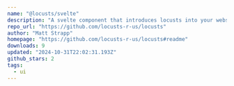 ```yaml
---
name: "@locusts/svelte"
description: "A svelte component that introduces locusts into your website."
repo_url: "https://github.com/locusts-r-us/locusts"
author: "Matt Strapp"
homepage: "https://github.com/locusts-r-us/locusts#readme"
downloads: 9
updated: "2024-10-31T22:02:31.193Z"
github_stars: 2
tags: 
  - ui
---
```

